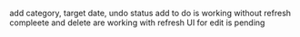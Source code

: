 add category, target date, undo status
add to do is working without refresh
compleete and delete are working with refresh
UI for edit is pending